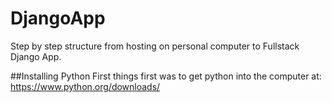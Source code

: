 # DjangoApp
Step by step structure from hosting on personal computer to Fullstack Django App.

##Installing Python
First things first was to get python into the computer at:
https://www.python.org/downloads/
